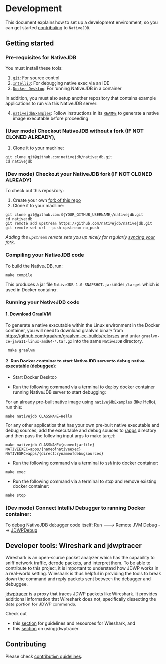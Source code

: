 # Development

This document explains how to set up a development environment, so you can get started [contributing](./CONTRIBUTING.md) to `NativeJDB`.

## Getting started

### Pre-requisites for NativeJDB

You must install these tools:

1. [`git`](https://help.github.com/articles/set-up-git/): For source control
2. [`IntelliJ`](https://www.jetbrains.com/idea/download/): For debugging native exec via an IDE
3. [`Docker Desktop`](https://www.docker.com/products/docker-desktop): For running NativeJDB in a container

In addition, you must also setup another repository that contains example applications to run via this NativeJDB server:

4. [`nativejdbExamples`](https://github.com/nativejdb/nativejdbExamples): Follow instructions in its [`README`](https://github.com/nativejdb/nativejdbExamples#readme) to generate a native image executable before proceeding

### (User mode) Checkout NativeJDB without a fork (IF NOT CLONED ALREADY),

1. Clone it to your machine:

```shell
git clone git@github.com:nativejdb/nativejdb.git
cd nativejdb
```

### (Dev mode) Checkout your NativeJDB fork (IF NOT CLONED ALREADY)

To check out this repository:

1. Create your own [fork of this repo](https://help.github.com/articles/fork-a-repo/)
2. Clone it to your machine:

```shell
git clone git@github.com:${YOUR_GITHUB_USERNAME}/nativejdb.git
cd nativejdb
git remote add upstream https://github.com/nativejdb/nativejdb.git
git remote set-url --push upstream no_push
```

_Adding the `upstream` remote sets you up nicely for regularly
[syncing your fork](https://help.github.com/articles/syncing-a-fork/)._

### Compiling your NativeJDB code

To build the NativeJDB, run:

```
make compile
```

This produces a jar file `NativeJDB-1.0-SNAPSHOT.jar` under `/target` which is used in Docker container.

### Running your NativeJDB code

#### 1. Download GraalVM

To generate a native executable within the Linux environment in the Docker container, you will need to download graalvm binary from https://github.com/graalvm/graalvm-ce-builds/releases and untar `graalvm-ce-java11-linux-amd64-*.tar.gz` into the same `NativeJDB` directory.

```
 make graalvm
```

#### 2. Run Docker container to start NativeJDB server to debug native executable (debuggee):

- Start Docker Desktop

- Run the following command via a terminal to deploy docker container running NativeJDB server to start debugging:

For an already pre-built native image using [`nativejdbExamples`](https://github.com/nativejdb/nativejdbExamples) (like Hello), run this:
```
make nativejdb CLASSNAME=Hello 
```

For any other application that has your own pre-built native executable and debug sources, 
add the executable and debug sources to [/apps](./apps) directory and then pass the following input args to make target:

```
make nativejdb CLASSNAME={nameofjarfile} NATIVEEXEC=apps/{nameofnativeexec} NATIVESRC=apps/{directorynameofdebugsources}
```

- Run the following command via a terminal to ssh into docker container:

```
make exec
```

- Run the following command via a terminal to stop and remove existing docker container:

```
make stop
```

### (Dev mode) Connect IntelliJ Debugger to running Docker container:

To debug NativeJDB debugger code itself: Run ---> Remote JVM Debug --> [JDWPDebug](./.run/JDWPDebug.run.xml)

## Developer tools: Wireshark and jdwptracer

Wireshark is an open-source packet analyzer which has the capability to sniff network traffic, decode packets, and interpret them. 
To be able to contribute to this project, it is important to understand how JDWP works in a real-world setting.
Wireshark is thus helpful in providing the tools to break down the command and reply packets sent between the debugger and debuggee.

[jdwptracer](https://github.com/jeffmaury/jdwptracer) is a proxy that traces JDWP packets like Wireshark. It provides additional information 
that Wireshark does not, specifically dissecting the data portion for JDWP commands. 

Check out 
* this [section](tools/README.md#developer-tool-wireshark) for guidelines and resources for Wireshark, and 
* this [section](tools/README.md#developer-tool-jdwptracer) on using jdwptracer


## Contributing

Please check [contribution guidelines](./CONTRIBUTING.md).
